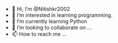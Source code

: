 - 👋 Hi, I’m @Nitishkr2002
- 👀 I’m interested in learning programming.
- 🌱 I’m currently learning Python
- 💞️ I’m looking to collaborate on ...
- 📫 How to reach me ...

<!---
Nitishkr2002/Nitishkr2002 is a ✨ special ✨ repository because its `README.md` (this file) appears on your GitHub profile.
You can click the Preview link to take a look at your changes.
--->
